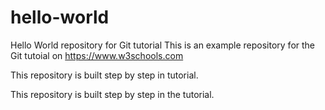 # hello-world
Hello World repository for Git tutorial
This is an example repository for the Git tutoial on https://www.w3schools.com

This repository is built step by step in tutorial.

This repository is built step by step in the tutorial.
